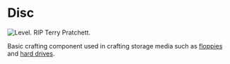 # Disc

![Level. RIP Terry Pratchett.](oredict:opencomputers:materialDisk)

Basic crafting component used in crafting storage media such as [floppies](floppy.md) and [hard drives](hdd1.md).
